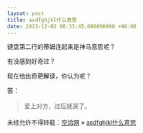 ```yaml
---
layout: post
title: asdfghjkl什么意思
date: 2013-12-02 00:33:45.000000000 +08:00
---
```


键盘第二行的蒂姆连起来是神马意思呢？

有没感到好奇过？

现在给出奇葩解读，你认为呢？

答：

> 爱上对方，过后就哭了。<span style="background-color: #ffffff;color: #000000;font-family: arial;font-size: 14px;line-height: 26px;text-indent: 28px">  
> </span>

未经允许不得转载：[空洽网](http://kongqia.com) » [asdfghjkl什么意思](http://kongqia.com/18123.html)


